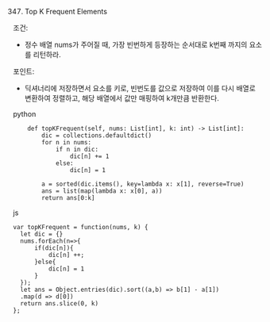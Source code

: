 347. Top K Frequent Elements

조건:
- 정수 배열 nums가 주어질 때, 가장 빈번하게 등장하는 순서대로 k번째 까지의 요소를 리턴하라.

포인트:
- 딕셔너리에 저장하면서 요소를 키로, 빈번도를 값으로 저장하여 이를 다시 배열로 변환하여 정렬하고, 해당 배열에서 값만 매핑하여 k개만큼 반환한다.

python

        def topKFrequent(self, nums: List[int], k: int) -> List[int]:
            dic = collections.defaultdict()
            for n in nums:
                if n in dic:
                    dic[n] += 1
                else:
                    dic[n] = 1

            a = sorted(dic.items(), key=lambda x: x[1], reverse=True)
            ans = list(map(lambda x: x[0], a))
            return ans[0:k]


js

    var topKFrequent = function(nums, k) {
      let dic = {}
      nums.forEach(n=>{
          if(dic[n]){
              dic[n] ++;
          }else{
              dic[n] = 1
          }
      });
      let ans = Object.entries(dic).sort((a,b) => b[1] - a[1])
      .map(d => d[0])
      return ans.slice(0, k)
    };
